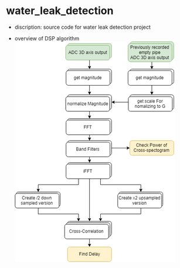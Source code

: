 # water_leak_detection
- discription: source code for water leak detection project

- overview of DSP algorithm
![img](DSP_block.png)